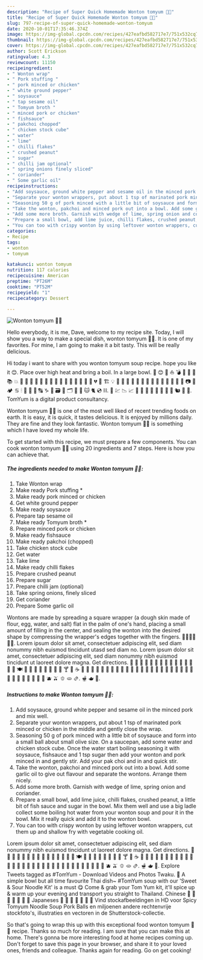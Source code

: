 ```yaml
---
description: "Recipe of Super Quick Homemade Wonton tomyum 🍜🥢"
title: "Recipe of Super Quick Homemade Wonton tomyum 🍜🥢"
slug: 797-recipe-of-super-quick-homemade-wonton-tomyum
date: 2020-10-01T17:35:46.374Z
image: https://img-global.cpcdn.com/recipes/427eafbd582717e7/751x532cq70/wonton-tomyum-🍜🥢-recipe-main-photo.jpg
thumbnail: https://img-global.cpcdn.com/recipes/427eafbd582717e7/751x532cq70/wonton-tomyum-🍜🥢-recipe-main-photo.jpg
cover: https://img-global.cpcdn.com/recipes/427eafbd582717e7/751x532cq70/wonton-tomyum-🍜🥢-recipe-main-photo.jpg
author: Scott Erickson
ratingvalue: 4.3
reviewcount: 11150
recipeingredient:
- " Wonton wrap"
- " Pork stuffing "
- " pork minced or chicken"
- " white ground pepper"
- " soysauce"
- " tap sesame oil"
- " Tomyum broth "
- " minced pork or chicken"
- " fishsauce"
- " pakchoi chopped"
- " chicken stock cube"
- " water"
- " lime"
- " chilli flakes"
- " crushed peanut"
- " sugar"
- " chilli jam optional"
- " spring onions finely sliced"
- " coriander"
- " Some garlic oil"
recipeinstructions:
- "Add soysauce, ground white pepper and sesame oil in the minced pork and mix well."
- "Separate your wonton wrappers, put about 1 tsp of marinated pork minced or chicken in the middle and gently close the wrap."
- "Seasoning 50 g of pork minced with a little bit of soysauce and form into a small ball about small olive size. On a saucepan, add some water and chicken stock cube. Once the water start boiling seasoning it with soysauce, fishsauce and 1 tsp sugar then add your wonton and pork minced in and gently stir. Add your pak choi and in and quick stir."
- "Take the wonton, pakchoi and minced pork out into a bowl. Add some garlic oil to give out flavour and separate the wontons. Arrange them nicely."
- "Add some more broth. Garnish with wedge of lime, spring onion and coriander."
- "Prepare a small bowl, add lime juice, chilli flakes, crushed peanut, a little bit of fish sauce and sugar in the bowl. Mix them well and use a big ladle collect some boiling hot water from your wonton soup and pour it in the bowl. Mix it really quick and add it to the wonton bowl."
- "You can too with crispy wonton by using leftover wonton wrappers, cut them up and shallow fry with vegetable cooking oil."
categories:
- Recipe
tags:
- wonton
- tomyum

katakunci: wonton tomyum 
nutrition: 117 calories
recipecuisine: American
preptime: "PT26M"
cooktime: "PT52M"
recipeyield: "1"
recipecategory: Dessert

---
```



![Wonton tomyum 🍜🥢](https://img-global.cpcdn.com/recipes/427eafbd582717e7/751x532cq70/wonton-tomyum-🍜🥢-recipe-main-photo.jpg)

Hello everybody, it is me, Dave, welcome to my recipe site. Today, I will show you a way to make a special dish, wonton tomyum 🍜🥢. It is one of my favorites. For mine, I am going to make it a bit tasty. This will be really delicious.

Hi today i want to share with you wonton tomyum soup recipe. hope you like it 😊. Place over high heat and bring a boil. In a large bowl. 💙 😊 🐗 ⛵ 💣 📖 🔖 📑 📚 💥 👢 💐 🙇 🏹 🥣 🎳 🥊 👦 🧠 🍞 🤱 👰 🌉 💼 🥦 💔 🐛 🏗 💡 🚅 🚄 🌯 🚌 🚏 👤 👥 🦋 🌵 🍰 📆 🤙 📲 🐫 📷 📸 🏕 ♋ 🕯 🍬 🥫 🛶 🔠 ♑ 🚗 🗃 📇 🗂 🎠 🥕 🐱 🐈 💿 ⛓. 🍾 💹 📉 📈 🏁 🧀 🍒 🌸 🌰 🐔 🧒 🚸 🐿 🍫 🥢. TomYum is a digital product consultancy.

Wonton tomyum 🍜🥢 is one of the most well liked of recent trending foods on earth. It is easy, it is quick, it tastes delicious. It is enjoyed by millions daily. They are fine and they look fantastic. Wonton tomyum 🍜🥢 is something which I have loved my whole life.


To get started with this recipe, we must prepare a few components. You can cook wonton tomyum 🍜🥢 using 20 ingredients and 7 steps. Here is how you can achieve that.

<!--inarticleads1-->

##### The ingredients needed to make Wonton tomyum 🍜🥢:

1. Take  Wonton wrap
1. Make ready  Pork stuffing *
1. Make ready  pork minced or chicken
1. Get  white ground pepper
1. Make ready  soysauce
1. Prepare  tap sesame oil
1. Make ready  Tomyum broth *
1. Prepare  minced pork or chicken
1. Make ready  fishsauce
1. Make ready  pakchoi (chopped)
1. Take  chicken stock cube
1. Get  water
1. Take  lime
1. Make ready  chilli flakes
1. Prepare  crushed peanut
1. Prepare  sugar
1. Prepare  chilli jam (optional)
1. Take  spring onions, finely sliced
1. Get  coriander
1. Prepare  Some garlic oil


Wontons are made by spreading a square wrapper (a dough skin made of flour, egg, water, and salt) flat in the palm of one&#39;s hand, placing a small amount of filling in the center, and sealing the wonton into the desired shape by compressing the wrapper&#39;s edges together with the fingers. 🍜🥢🥢🍥🍥🍥. Lorem ipsum dolor sit amet, consectetuer adipiscing elit, sed diam nonummy nibh euismod tincidunt utasd sed diam no. Lorem ipsum dolor sit amet, consectetuer adipiscing elit, sed diam nonummy nibh euismod tincidunt ut laoreet dolore magna. Get directions. 🥘 🥙 🥚 🥣 🥨 🥩 🥪 🥫 🥯 🧂 🧇 🧆 🧈 🏺 🍴 🍽️ 🔪 🥄 🥢 🍼 🍺 🍾 🍻 🥂 🍸 🥛 ☕ 🧃 🍶 🍵 🍹 🥃 🍷 🥤 🧉 🧊 🍱 🍚 🍛 🍡 🍥 🍤 🍢 🍙 🍘 🍠 🍝 🍜 🍣 🥟 🥠 🥡 🥮 🦀 🦐 🦑 🦞 🦪 🫐 🫒 🫑 🫓 🫔. 🫕 🫖 🧋. 

<!--inarticleads2-->

##### Instructions to make Wonton tomyum 🍜🥢:

1. Add soysauce, ground white pepper and sesame oil in the minced pork and mix well.
1. Separate your wonton wrappers, put about 1 tsp of marinated pork minced or chicken in the middle and gently close the wrap.
1. Seasoning 50 g of pork minced with a little bit of soysauce and form into a small ball about small olive size. On a saucepan, add some water and chicken stock cube. Once the water start boiling seasoning it with soysauce, fishsauce and 1 tsp sugar then add your wonton and pork minced in and gently stir. Add your pak choi and in and quick stir.
1. Take the wonton, pakchoi and minced pork out into a bowl. Add some garlic oil to give out flavour and separate the wontons. Arrange them nicely.
1. Add some more broth. Garnish with wedge of lime, spring onion and coriander.
1. Prepare a small bowl, add lime juice, chilli flakes, crushed peanut, a little bit of fish sauce and sugar in the bowl. Mix them well and use a big ladle collect some boiling hot water from your wonton soup and pour it in the bowl. Mix it really quick and add it to the wonton bowl.
1. You can too with crispy wonton by using leftover wonton wrappers, cut them up and shallow fry with vegetable cooking oil.


Lorem ipsum dolor sit amet, consectetuer adipiscing elit, sed diam nonummy nibh euismod tincidunt ut laoreet dolore magna. Get directions. 🥘 🥙 🥚 🥣 🥨 🥩 🥪 🥫 🥯 🧂 🧇 🧆 🧈 🏺 🍴 🍽️ 🔪 🥄 🥢 🍼 🍺 🍾 🍻 🥂 🍸 🥛 ☕ 🧃 🍶 🍵 🍹 🥃 🍷 🥤 🧉 🧊 🍱 🍚 🍛 🍡 🍥 🍤 🍢 🍙 🍘 🍠 🍝 🍜 🍣 🥟 🥠 🥡 🥮 🦀 🦐 🦑 🦞 🦪 🫐 🫒 🫑 🫓 🫔. 🫕 🫖 🧋. Explore Tweets tagged as #TomYum - Download Videos and Photos Twaku. 🍜 A simple bowl but all time favourite Thai dish~ #TomYum soup with our &#39;Sweet &amp; Sour Noodle Kit&#39; is a must 😋 Come &amp; grab your Tom Yum kit, it&#39;ll spice up &amp; warm up your evening and transport you straight to Thailand. Chinese 🥢 🥡 🥟 🍚 🍜 🥠 🥮 Japaneses 🍘 🍙 🍣 🍥 🍱 🍡 🍢 Vind stockafbeeldingen in HD voor Spicy Tomyum Noodle Soup Pork Balls en miljoenen andere rechtenvrije stockfoto&#39;s, illustraties en vectoren in de Shutterstock-collectie. 

So that's going to wrap this up with this exceptional food wonton tomyum 🍜🥢 recipe. Thanks so much for reading. I am sure that you can make this at home. There's gonna be more interesting food at home recipes coming up. Don't forget to save this page in your browser, and share it to your loved ones, friends and colleague. Thanks again for reading. Go on get cooking!
